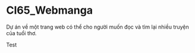 # CI65_Webmanga
Dự án về một trang web có thể cho người muốn đọc và tìm lại nhiều truyện của tuổi thơ.

Test